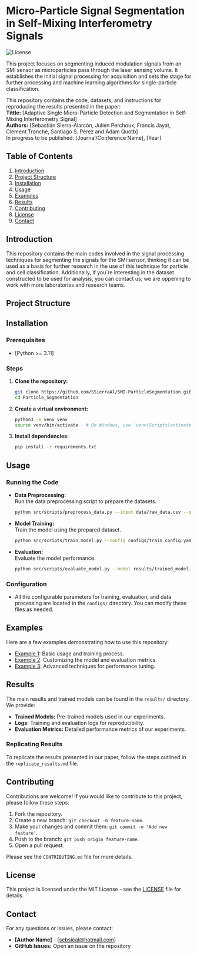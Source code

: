 # **Micro-Particle Signal Segmentation in Self-Mixing Interferometry Signals**

![License](https://img.shields.io/badge/license-MIT-green.svg)  

This project focuses on segmenting induced modulation signals from an SMI sensor as microparticles pass through the laser sensing volume. It establishes the initial signal processing for acquisition and sets the stage for further processing and machine learning algorithms for single-particle classification.

This repository contains the code, datasets, and instructions for reproducing the results presented in the paper: <br>
**Tittle:** [Adaptive Single Micro-Particle Detection and Segmentation in Self-Mixing Interferometry Signal] <br>
**Authors:** [Sebastián Sierra-Alarcón, Julien Perchoux, Francis Jayat, Clement Tronche, Santiago S. Pérez and Adam Quotb]<br>
 In progress to be published: [Journal/Conference Name], [Year]

## **Table of Contents**
1. [Introduction](#introduction)
2. [Project Structure](#project-structure)
3. [Installation](#installation)
4. [Usage](#usage)
5. [Examples](#examples)
6. [Results](#results)
7. [Contributing](#contributing)
8. [License](#license)
9. [Contact](#contact)

## **Introduction**

This repository contains the main codes involved in the signal processing techniques for segmenting the signals for the SMi sensor, thinking it can be used as a basis for further research in the use of this technique for particle and cell classification. Additionally, if you´re interesting in the dataset constructed to be used for analysis, you can contact us; we are oppening to work with more laboratories and research teams.

## **Project Structure**




## **Installation**

### Prerequisites
- [Python >= 3.11]

### Steps
1. **Clone the repository:**
    ```bash
    git clone https://github.com/SSierraAl/SMI-ParticleSegmentation.git
    cd Particle_Segmentation
    ```

2. **Create a virtual environment:**
    ```bash
    python3 -m venv venv
    source venv/bin/activate   # On Windows, use `venv\Scripts\activate`
    ```

3. **Install dependencies:**
    ```bash
    pip install -r requirements.txt
    ```

## **Usage**

### Running the Code

- **Data Preprocessing:**  
    Run the data preprocessing script to prepare the datasets.
    ```bash
    python src/scripts/preprocess_data.py --input data/raw_data.csv --output data/processed_data.csv
    ```

- **Model Training:**  
    Train the model using the prepared dataset.
    ```bash
    python src/scripts/train_model.py --config configs/train_config.yaml
    ```

- **Evaluation:**  
    Evaluate the model performance.
    ```bash
    python src/scripts/evaluate_model.py --model results/trained_model.pth
    ```

### Configuration
- All the configurable parameters for training, evaluation, and data processing are located in the `configs/` directory. You can modify these files as needed.

## **Examples**

Here are a few examples demonstrating how to use this repository:

- [Example 1](notebooks/example_1.ipynb): Basic usage and training process.
- [Example 2](notebooks/example_2.ipynb): Customizing the model and evaluation metrics.
- [Example 3](notebooks/example_3.ipynb): Advanced techniques for performance tuning.

## **Results**

The main results and trained models can be found in the `results/` directory. We provide:
- **Trained Models:** Pre-trained models used in our experiments.
- **Logs:** Training and evaluation logs for reproducibility.
- **Evaluation Metrics:** Detailed performance metrics of our experiments.

### Replicating Results

To replicate the results presented in our paper, follow the steps outlined in the `replicate_results.md` file.

## **Contributing**

Contributions are welcome! If you would like to contribute to this project, please follow these steps:

1. Fork the repository.
2. Create a new branch: `git checkout -b feature-name`.
3. Make your changes and commit them: `git commit -m 'Add new feature'`.
4. Push to the branch: `git push origin feature-name`.
5. Open a pull request.

Please see the `CONTRIBUTING.md` file for more details.

## **License**

This project is licensed under the MIT License - see the [LICENSE](LICENSE) file for details.

## **Contact**

For any questions or issues, please contact:

- **[Author Name]** - [sebsieal@hotmail.com]
- **GitHub Issues:** Open an issue on the repository

